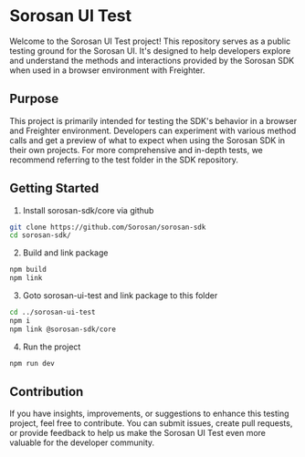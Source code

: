 # Sorosan UI Test 

Welcome to the Sorosan UI Test project! This repository serves as a public testing ground for the Sorosan UI. It's designed to help developers explore and understand the methods and interactions provided by the Sorosan SDK when used in a browser environment with Freighter.

## Purpose

This project is primarily intended for testing the SDK's behavior in a browser and Freighter environment. Developers can experiment with various method calls and get a preview of what to expect when using the Sorosan SDK in their own projects. For more comprehensive and in-depth tests, we recommend referring to the test folder in the SDK repository.

## Getting Started

1. Install sorosan-sdk/core via github
```bash
git clone https://github.com/Sorosan/sorosan-sdk
cd sorosan-sdk/
```

2. Build and link package
```bash
npm build
npm link
```

3. Goto sorosan-ui-test and link package to this folder
```bash
cd ../sorosan-ui-test
npm i
npm link @sorosan-sdk/core
```

4. Run the project
```bash
npm run dev
```

## Contribution

If you have insights, improvements, or suggestions to enhance this testing project, feel free to contribute. You can submit issues, create pull requests, or provide feedback to help us make the Sorosan UI Test even more valuable for the developer community.